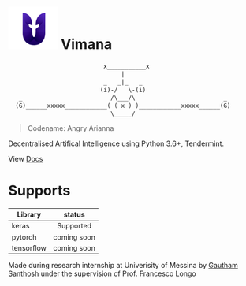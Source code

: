 # <img src="img/logo.png" alt="drawing" width="100"/> Vimana 

                               x___________x
                                    |
                               _   _|_   _
                              (i)-/   \-(i)
       _                         /\___/\                         _
      (G)______xxxxx____________( ( x ) )____________xxxxx______(G)
                                 \_____/

    
    
> Codename: Angry Arianna


Decentralised Artifical Intelligence using Python 3.6+, Tendermint.

View [Docs](https://vimana.netlify.com/)

# Supports


| Library       | status        |
| ------------- |:-------------:|
| keras         | Supported     |
| pytorch       | coming soon   |
| tensorflow    | coming soon   |

Made during research internship at Univerisity of Messina by [Gautham Santhosh](gauthamzz.com) under the supervision of Prof. Francesco Longo